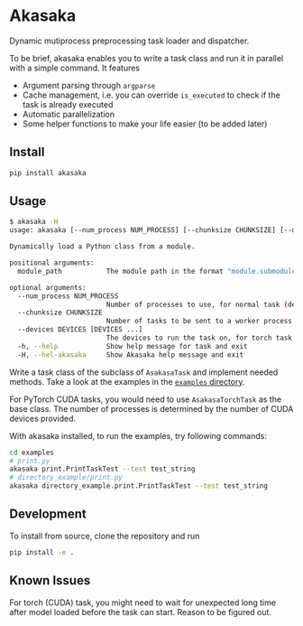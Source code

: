# Akasaka

Dynamic mutiprocess preprocessing task loader and dispatcher.

To be brief, akasaka enables you to write a task class and run it in parallel with a simple command. It features

* Argument parsing through `argparse`
* Cache management, i.e. you can override `is_executed` to check if the task is already executed
* Automatic parallelization
* Some helper functions to make your life easier (to be added later)

## Install

```bash
pip install akasaka
```

## Usage

```bash
$ akasaka -H
usage: akasaka [--num_process NUM_PROCESS] [--chunksize CHUNKSIZE] [--devices DEVICES [DEVICES ...]] [-h] [-H] module_path

Dynamically load a Python class from a module.

positional arguments:
  module_path           The module path in the format "module.submodule.ClassName"

optional arguments:
  --num_process NUM_PROCESS
                        Number of processes to use, for normal task (default: number of CPU cores)
  --chunksize CHUNKSIZE
                        Number of tasks to be sent to a worker process at a time, for normal task (default: 1)
  --devices DEVICES [DEVICES ...]
                        The devices to run the task on, for torch task (default: [])
  -h, --help            Show help message for task and exit
  -H, --hel-akasaka     Show Akasaka help message and exit
```

Write a task class of the subclass of `AsakasaTask` and implement needed methods. Take a look at the examples in the [`examples` directory](./examples).

For PyTorch CUDA tasks, you would need to use `AsakasaTorchTask` as the base class. The number of processes is determined by the number of CUDA devices provided.

With akasaka installed, to run the examples, try following commands:

```bash
cd examples
# print.py
akasaka print.PrintTaskTest --test test_string
# directory_example/print.py
akasaka directory_example.print.PrintTaskTest --test test_string
```

## Development

To install from source, clone the repository and run

```bash
pip install -e .
```

## Known Issues

For torch (CUDA) task, you might need to wait for unexpected long time after model loaded before the task can start. Reason to be figured out.
